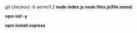 git checkout -b server1.2
**node index.js**
**node files.js(file name)**
 
 **npm init -y**

 **npm install express** 